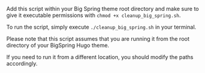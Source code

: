 Add this script within your Big Spring theme root directory and make sure to give it executable permissions with `chmod +x cleanup_big_spring.sh`.

To run the script, simply execute `./cleanup_big_spring.sh` in your terminal.

Please note that this script assumes that you are running it from the root directory of your BigSpring Hugo theme.

If you need to run it from a different location, you should modify the paths accordingly.
